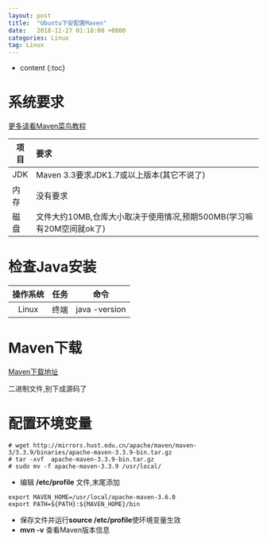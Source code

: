 ```yaml
---
layout: post
title:  "Ubuntu下安配置Maven"
date:   2018-11-27 01:18:00 +0800
categories: Linux
tag: Linux
---
```


* content
{:toc}

# 系统要求

[更多请看Maven菜鸟教程](http://www.runoob.com/maven/maven-tutorial.html)

项目|要求
-|:-
JDK|Maven 3.3要求JDK1.7或以上版本(其它不说了)
内存|没有要求
磁盘|文件大约10MB,仓库大小取决于使用情况,预期500MB(学习嘛有20M空间就ok了)

# 检查Java安装

操作系统|任务|命令
:-:|:-:|:-:
Linux|终端|java -version

# Maven下载

[Maven下载地址](http://maven.apache.org/download.cgi)

二进制文件,别下成源码了

# 配置环境变量

    # wget http://mirrors.hust.edu.cn/apache/maven/maven-3/3.3.9/binaries/apache-maven-3.3.9-bin.tar.gz
    # tar -xvf  apache-maven-3.3.9-bin.tar.gz
    # sudo mv -f apache-maven-3.3.9 /usr/local/

* 编辑 **/etc/profile** 文件,末尾添加

```profile
export MAVEN_HOME=/usr/local/apache-maven-3.6.0
export PATH=${PATH}:${MAVEN_HOME}/bin
```

* 保存文件并运行**source /etc/profile**使环境变量生效
* **mvn -v** 查看Maven版本信息